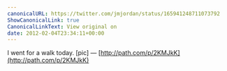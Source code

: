 ```yaml
---
canonicalURL: https://twitter.com/jmjordan/status/165941248711073792
ShowCanonicalLink: true
CanonicalLinkText: View original on
date: 2012-02-04T23:34:11+00:00
---
```

I went for a walk today. [pic] — [http://path.com/p/2KMJkK](http://path.com/p/2KMJkK)
